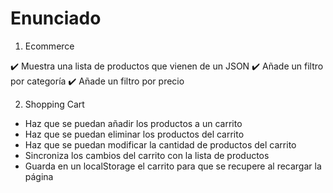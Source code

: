 # Enunciado

1. Ecommerce

✔️ Muestra una lista de productos que vienen de un JSON
✔️ Añade un filtro por categoría
✔️ Añade un filtro por precio

2. Shopping Cart

- Haz que se puedan añadir los productos a un carrito
- Haz que se puedan eliminar los productos del carrito
- Haz que se puedan modificar la cantidad de productos del carrito
- Sincroniza los cambios del carrito con la lista de productos
- Guarda en un localStorage el carrito para que se recupere al recargar la página
